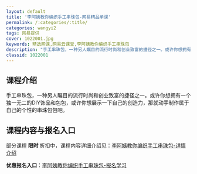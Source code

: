```yaml
---
layout: default
title: '李阿姨教你编织手工串珠包-网易精品单课'
permalink: /:categories/:title/
categories: wangyi2
tags: 网易提供
cover: 1022001.jpg
keywords: 精选网课,网易云课堂,李阿姨教你编织手工串珠包
description: "手工串珠包，一种另人瞩目的流行时尚和创业致富的捷径之一。或许你想拥有一个独一无二的DIY饰品和包包，或许你想展示一下自己的创造力，那就动手制作属于自己的个性的串珠包包吧。李阿姨教你编织手工串"
classid: 1022001
---
```


## 课程介绍

手工串珠包，一种另人瞩目的流行时尚和创业致富的捷径之一。或许你想拥有一个独一无二的DIY饰品和包包，或许你想展示一下自己的创造力，那就动手制作属于自己的个性的串珠包包吧。

## 课程内容与报名入口

部分课程 **限时** 折扣中，课程内容详细介绍见：[李阿姨教你编织手工串珠包-详情介绍](https://study.163.com/course/introduction/1022001.htm?share=1&shareId=1025206652&utm_campaign=share&utm_medium=iphoneShare&utm_source=&utm_u=1025206652)

**优惠报名入口**：[李阿姨教你编织手工串珠包-报名学习](https://study.163.com/course/introduction/1022001.htm?share=1&shareId=1025206652&utm_campaign=share&utm_medium=iphoneShare&utm_source=&utm_u=1025206652)

